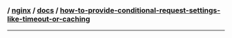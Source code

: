 ### / [nginx](./../../) / [docs](./../) / [how-to-provide-conditional-request-settings-like-timeout-or-caching](./)

-----------------------------------------------------------------------------------
